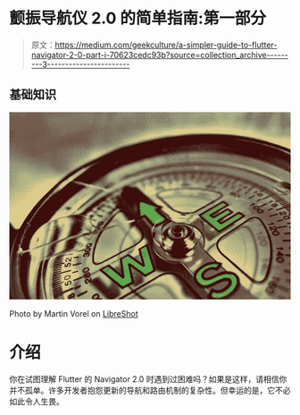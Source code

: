 # 颤振导航仪 2.0 的简单指南:第一部分

> 原文：<https://medium.com/geekculture/a-simpler-guide-to-flutter-navigator-2-0-part-i-70623cedc93b?source=collection_archive---------3----------------------->

## 基础知识

![](img/5efba5dd5ae1e294606cb20ca83ca2e3.png)

Photo by Martin Vorel on [LibreShot](https://libreshot.com)

# 介绍

你在试图理解 Flutter 的 Navigator 2.0 时遇到过困难吗？如果是这样，请相信你并不孤单。许多开发者抱怨更新的导航和路由机制的复杂性。但幸运的是，它不必如此令人生畏。